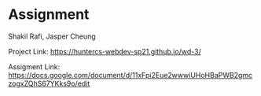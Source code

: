 # Assignment 

Shakil Rafi, Jasper Cheung

Project Link: https://huntercs-webdev-sp21.github.io/wd-3/

Assigment Link: https://docs.google.com/document/d/11xFpi2Eue2wwwiUHoHBaPWB2gmczogxZQhS67YKks9o/edit
